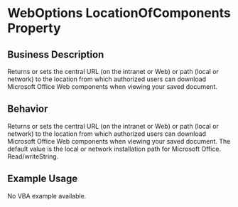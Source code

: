 # WebOptions LocationOfComponents Property

## Business Description
Returns or sets the central URL (on the intranet or Web) or path (local or network) to the location from which authorized users can download Microsoft Office Web components when viewing your saved document.

## Behavior
Returns or sets the central URL (on the intranet or Web) or path (local or network) to the location from which authorized users can download Microsoft Office Web components when viewing your saved document. The default value is the local or network installation path for Microsoft Office. Read/writeString.

## Example Usage
No VBA example available.